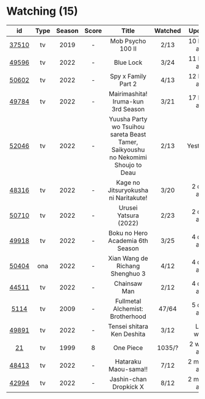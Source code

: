 # Watching (15)

|                      id                      | Type | Season | Score |                                       Title                                       | Watched |    Updated   | Start Date |
| :------------------------------------------: | :--: | :----: | :---: | :-------------------------------------------------------------------------------: | :-----: | :----------: | :--------: |
| [37510](https://myanimelist.net/anime/37510) |  tv  |  2019  |   -   |                                 Mob Psycho 100 II                                 |   2/13  | 10 hours ago | 10/23/2022 |
| [49596](https://myanimelist.net/anime/49596) |  tv  |  2022  |   -   |                                     Blue Lock                                     |   3/24  | 11 hours ago | 10/16/2022 |
| [50602](https://myanimelist.net/anime/50602) |  tv  |  2022  |   -   |                                Spy x Family Part 2                                |   4/13  | 12 hours ago | 10/02/2022 |
| [49784](https://myanimelist.net/anime/49784) |  tv  |  2022  |   -   |                         Mairimashita! Iruma-kun 3rd Season                        |   3/21  | 17 hours ago | 10/09/2022 |
| [52046](https://myanimelist.net/anime/52046) |  tv  |  2022  |   -   | Yuusha Party wo Tsuihou sareta Beast Tamer, Saikyoushu no Nekomimi Shoujo to Deau |   2/13  |   Yesterday  | 10/05/2022 |
| [48316](https://myanimelist.net/anime/48316) |  tv  |  2022  |   -   |                        Kage no Jitsuryokusha ni Naritakute!                       |   3/20  |  2 days ago  | 10/06/2022 |
| [50710](https://myanimelist.net/anime/50710) |  tv  |  2022  |   -   |                               Urusei Yatsura (2022)                               |   2/23  |  2 days ago  | 10/14/2022 |
| [49918](https://myanimelist.net/anime/49918) |  tv  |  2022  |   -   |                          Boku no Hero Academia 6th Season                         |   3/25  |  4 days ago  | 10/02/2022 |
| [50404](https://myanimelist.net/anime/50404) |  ona |  2022  |   -   |                          Xian Wang de Richang Shenghuo 3                          |   4/12  |  4 days ago  | 10/03/2022 |
| [44511](https://myanimelist.net/anime/44511) |  tv  |  2022  |   -   |                                    Chainsaw Man                                   |   2/12  |  4 days ago  | 10/13/2022 |
|  [5114](https://myanimelist.net/anime/5114)  |  tv  |  2009  |   -   |                          Fullmetal Alchemist: Brotherhood                         |  47/64  |  5 days ago  | 10/07/2022 |
| [49891](https://myanimelist.net/anime/49891) |  tv  |  2022  |   -   |                             Tensei shitara Ken Deshita                            |   3/12  |   Last week  | 09/30/2022 |
|    [21](https://myanimelist.net/anime/21)    |  tv  |  1999  |   8   |                                     One Piece                                     |  1035/? |  2 weeks ago | 01/01/2013 |
| [48413](https://myanimelist.net/anime/48413) |  tv  |  2022  |   -   |                                Hataraku Maou-sama!!                               |   7/12  | 2 months ago | 07/15/2022 |
| [42994](https://myanimelist.net/anime/42994) |  tv  |  2022  |   -   |                               Jashin-chan Dropkick X                              |   8/12  | 2 months ago | 07/15/2022 |
